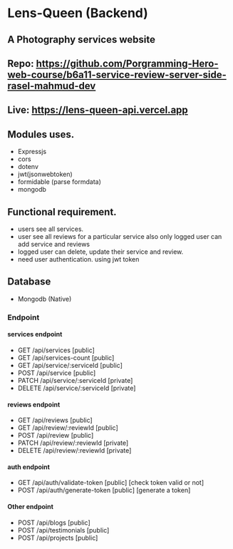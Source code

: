 # Lens-Queen (Backend)
## A Photography services website 

## Repo: https://github.com/Porgramming-Hero-web-course/b6a11-service-review-server-side-rasel-mahmud-dev
## Live: https://lens-queen-api.vercel.app



## Modules uses.
- Expressjs
- cors
- dotenv
- jwt(jsonwebtoken)
- formidable (parse formdata)
- mongodb

## Functional requirement.
- users see all services.
- user see all reviews for a particular service also only logged user can add service and reviews
- logged user can delete, update their service and review.
- need user authentication. using jwt token

## Database
- Mongodb (Native)


### Endpoint

#### services endpoint
- GET /api/services [public]
- GET /api/services-count [public]
- GET /api/service/:serviceId [public]
- POST /api/service [public]
- PATCH /api/service/:serviceId [private]
- DELETE /api/service/:serviceId [private]

#### reviews endpoint
- GET /api/reviews [public]
- GET /api/review/:reviewId [public]
- POST /api/review [public]
- PATCH /api/review/:reviewId [private]
- DELETE /api/review/:reviewId [private]


#### auth endpoint
- GET /api/auth/validate-token [public] [check token valid or not]
- POST /api/auth/generate-token [public] [generate a token]

#### Other endpoint
- POST /api/blogs [public]
- POST /api/testimonials [public]
- POST /api/projects [public]